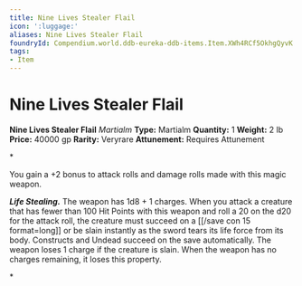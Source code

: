 ```yaml
---
title: Nine Lives Stealer Flail
icon: ':luggage:'
aliases: Nine Lives Stealer Flail
foundryId: Compendium.world.ddb-eureka-ddb-items.Item.XWh4RCf5OkhgQyvK
tags:
- Item
---
```


# Nine Lives Stealer Flail

**Nine Lives Stealer Flail**
_Martialm_
**Type:** Martialm
**Quantity:** 1
**Weight:** 2 lb
**Price:** 40000 gp
**Rarity:** Veryrare
**Attunement:** Requires Attunement

*<p>You gain a +2 bonus to attack rolls and damage rolls made with this magic weapon.

***Life Stealing.*** The weapon has 1d8 + 1 charges. When you attack a creature that has fewer than 100 Hit Points with this weapon and roll a 20 on the d20 for the attack roll, the creature must succeed on a [[/save con 15 format=long]] or be slain instantly as the sword tears its life force from its body. Constructs and Undead succeed on the save automatically. The weapon loses 1 charge if the creature is slain. When the weapon has no charges remaining, it loses this property.</p>*
